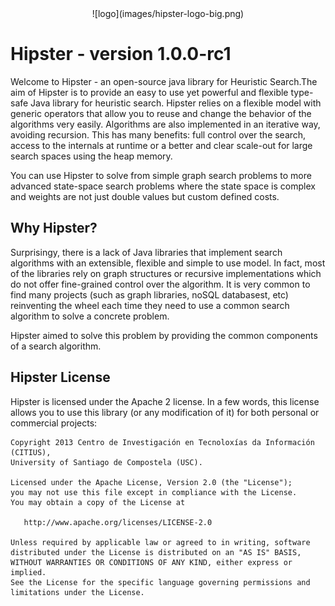 <center>![logo](images/hipster-logo-big.png)</center>

# Hipster - version 1.0.0-rc1

Welcome to Hipster - an open-source java library for Heuristic Search.The aim of Hipster is to provide an easy to use yet powerful and flexible type-safe Java library for heuristic search. Hipster relies on a flexible model with generic operators that allow you to reuse and change the behavior of the algorithms very easily. Algorithms are also implemented in an iterative way, avoiding recursion. This has many benefits: full control over the search, access to the internals at runtime or a better and clear scale-out for large search spaces using the heap memory.

You can use Hipster to solve from simple graph search problems to more advanced state-space search problems where the state space is complex and weights are not just double values but custom defined costs.

## Why Hipster?

Surprisingy, there is a lack of Java libraries that implement search algorithms with an extensible, flexible and simple to use model. In fact, most of the libraries rely on graph structures or recursive implementations which do not offer fine-grained control over the algorithm. It is very common to find many projects (such as graph libraries, noSQL databasest, etc) reinventing the wheel each time they need to use a common search algorithm to solve a concrete problem.

Hipster aimed to solve this problem by providing the common components of a search algorithm.

## Hipster License

Hipster is licensed under the Apache 2 license. In a few words, this license allows you to use this library (or any modification of it) for both personal or commercial projects:


    Copyright 2013 Centro de Investigación en Tecnoloxías da Información (CITIUS),
    University of Santiago de Compostela (USC).

    Licensed under the Apache License, Version 2.0 (the "License");
    you may not use this file except in compliance with the License.
    You may obtain a copy of the License at

       http://www.apache.org/licenses/LICENSE-2.0

    Unless required by applicable law or agreed to in writing, software
    distributed under the License is distributed on an "AS IS" BASIS,
    WITHOUT WARRANTIES OR CONDITIONS OF ANY KIND, either express or implied.
    See the License for the specific language governing permissions and
    limitations under the License.


